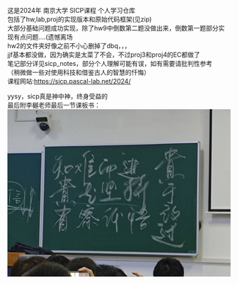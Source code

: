 这是2024年 南京大学 SICP课程 个人学习仓库  
包括了hw,lab,proj的实现版本和原始代码框架(见zip)  
大部分基础问题成功实现，除了hw9中倒数第二题没做出来，倒数第一题部分实现有点问题....(遗憾离场  
hw2的文件夹好像之前不小心删掉了dbq，，，   
jjf基本都没做，因为确实是太菜了不会，不过proj3和proj4的EC都做了  
笔记部分详见sicp_notes，部分个人理解可能有误，如有需要请批判性参考  
（稍微做一些对使用科技和借鉴古人的智慧的忏悔）  
课程网站:https://sicp.pascal-lab.net/2024/  
     
yysy，sicp真是神中神，终身受益的  
最后附李樾老师最后一节课板书：  
![image](https://github.com/kunjinkao55/nju-sicp-notes/blob/master/sicp_notes/QQ%E5%9B%BE%E7%89%8720250115181132.jpg)  
